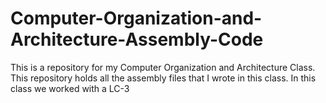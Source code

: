 # Computer-Organization-and-Architecture-Assembly-Code
This is a repository for my Computer Organization and Architecture Class. This repository holds all the assembly files that I wrote in this class.  In this class we worked with a LC-3
